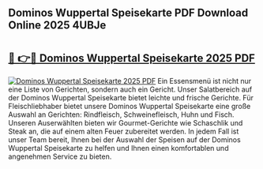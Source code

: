## Dominos Wuppertal Speisekarte PDF Download Online 2025 4UBJe

# <h2><a href="http://gcbmas.nevu.top/?p=Dominos+Wuppertal+Speisekarte">🔗 👉🔴 Dominos Wuppertal Speisekarte 2025 PDF</a></h2>

[![Dominos Wuppertal Speisekarte 2025 PDF](https://i.imgur.com/dBaPXMq.png)](http://gcbmas.nevu.top/?p=Dominos+Wuppertal+Speisekarte)
Ein Essensmenü ist nicht nur eine Liste von Gerichten, sondern auch ein Gericht. Unser Salatbereich auf der Dominos Wuppertal Speisekarte bietet leichte und frische Gerichte. Für Fleischliebhaber bietet unsere Dominos Wuppertal Speisekarte eine große Auswahl an Gerichten: Rindfleisch, Schweinefleisch, Huhn und Fisch. Unseren Auserwählten bieten wir Gourmet-Gerichte wie Schaschlik und Steak an, die auf einem alten Feuer zubereitet werden. In jedem Fall ist unser Team bereit, Ihnen bei der Auswahl der Speisen auf der Dominos Wuppertal Speisekarte zu helfen und Ihnen einen komfortablen und angenehmen Service zu bieten.
